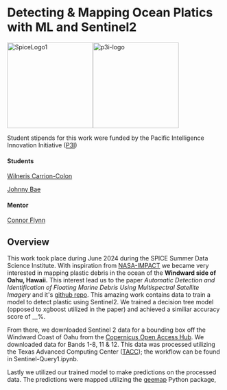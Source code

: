 # Detecting & Mapping Ocean Platics with ML and Sentinel2

<div style="display: flex; flex-direction: row;">
    <img src="https://github.com/NSF-ALL-SPICE-Alliance/marine-debris-ML/assets/76076246/1521c60c-e40c-4b39-84ae-8feab2e8c91b" alt="SpiceLogo1" width="200"/>
    <img src="https://github.com/NSF-ALL-SPICE-Alliance/marine-debris-ML/assets/76076246/6b7b2573-7fb7-4d1e-bd82-6ee3bc99c6c1" alt="p3i-logo" width="200"/>
</div>

Student stipends for this work were funded by the Pacific Intelligence Innovation Initiative ([P3I](https://hawaiip3i.org/))


#### Students 

[Wilneris Carrion-Colon ](https://github.com/wcarri)

[Johnny Bae](https://github.com/9un-Bae)

#### Mentor 

[Connor Flynn](https://github.com/ConnorFlynn)

## Overview 

This work took place during June 2024 during the SPICE Summer Data Science Institute. With inspiration from [NASA-IMPACT](https://github.com/NASA-IMPACT/marine_debris_ML) we became very interested in mapping plastic debris in the ocean of the **Windward side of Oahu, Hawaii.** This interest lead us to the paper *Automatic Detection and Identification of Floating Marine Debris Using Multispectral Satellite Imagery* and it's [github repo](https://github.com/miguelmendesduarte/Floating-Marine-Debris-Data). This amazing work contains data to train a model to detect plastic using Sentinel2. We trained a decision tree model (opposed to xgboost utilized in the paper) and achieved a similiar accuracy score of __%. 

From there, we downloaded Sentinel 2 data for a bounding box off the Windward Coast of Oahu from the [Copernicus Open Access Hub](https://dataspace.copernicus.eu/). We downloaded data for Bands 1-8, 11 & 12. This data was processed utilizing the Texas Advanced Computing Center ([TACC](https://tacc.utexas.edu/)); the workflow can be found in Sentinel-Query1.ipynb. 

Lastly we utilized our trained model to make predictions on the processed data. The predictions were mapped utilizing the [geemap](https://geemap.org/) Python package,



